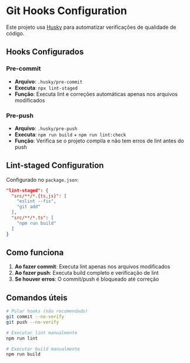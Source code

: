 # Git Hooks Configuration

Este projeto usa [Husky](https://typicode.github.io/husky/) para automatizar verificações de qualidade de código.

## Hooks Configurados

### Pre-commit
- **Arquivo**: `.husky/pre-commit`
- **Executa**: `npx lint-staged`
- **Função**: Executa lint e correções automáticas apenas nos arquivos modificados

### Pre-push  
- **Arquivo**: `.husky/pre-push`
- **Executa**: `npm run build` + `npm run lint:check`
- **Função**: Verifica se o projeto compila e não tem erros de lint antes do push

## Lint-staged Configuration

Configurado no `package.json`:

```json
"lint-staged": {
  "src/**/*.{ts,js}": [
    "eslint --fix",
    "git add"
  ],
  "src/**/*.ts": [
    "npm run build"
  ]
}
```

## Como funciona

1. **Ao fazer commit**: Executa lint apenas nos arquivos modificados
2. **Ao fazer push**: Executa build completo e verificação de lint
3. **Se houver erros**: O commit/push é bloqueado até correção

## Comandos úteis

```bash
# Pular hooks (não recomendado)
git commit --no-verify
git push --no-verify

# Executar lint manualmente
npm run lint

# Executar build manualmente  
npm run build
```
